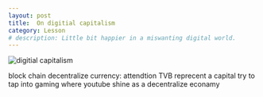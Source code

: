 ```yaml
---
layout: post
title:  On digitial capitalism
category: Lesson 
# description: Little bit happier in a miswanting digital world.
---
```


![digitial capitalism](https://unsplash.com/photos/oTjFWTHDRZQ)

block chain
decentralize
currency: attendtion
TVB reprecent a capital try to tap into gaming where youtube shine as a decentralize econamy